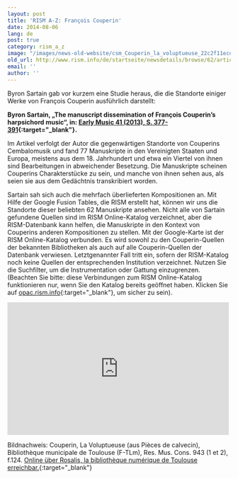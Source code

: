 ```yaml
---
layout: post
title: 'RISM A-Z: François Couperin'
date: 2014-08-06
lang: de
post: true
category: rism_a_z
image: "/images/news-old-website/csm_Couperin_la_voluptueuse_22c2f11ecd.jpg"
old_url: http://www.rism.info/de/startseite/newsdetails/browse/62/article/64/rism-a-z-francois-couperin.html
email: ''
author: ''
---
```



Byron Sartain gab vor kurzem eine Studie heraus, die die Standorte einiger Werke von François Couperin ausführlich darstellt:

**Byron Sartain, „The manuscript dissemination of François Couperin’s harpsichord music“, in: [Early Music 41 (2013), S. 377-391](http://em.oxfordjournals.org/content/41/3.toc){:target="_blank"}.**

Im Artikel verfolgt der Autor die gegenwärtigen Standorte von Couperins Cembalomusik und fand 77 Manuskripte in den Vereinigten Staaten und Europa, meistens aus dem 18. Jahrhundert und etwa ein Viertel von ihnen sind Bearbeitungen in abweichender Besetzung. Die Manuskripte scheinen Couperins Charakterstücke zu sein, und manche von ihnen sehen aus, als seien sie aus dem Gedächtnis transkribiert worden.

Sartain sah sich auch die mehrfach überlieferten Kompositionen an. Mit Hilfe der Google Fusion Tables, die RISM erstellt hat, können wir uns die Standorte dieser beliebten 62 Manuskripte ansehen. Nicht alle von Sartain gefundene Quellen sind im RISM Online-Katalog verzeichnet, aber die RISM-Datenbank kann helfen, die Manuskripte in den Kontext von Couperins anderen Kompositionen zu stellen. Mit der Google-Karte ist der RISM Online-Katalog verbunden. Es wird sowohl zu den Couperin-Quellen der bekannten Bibliotheken als auch auf alle Couperin-Quellen der Datenbank verwiesen. Letztgenannter Fall tritt ein, sofern der RISM-Katalog noch keine Quellen der entsprechenden Institution verzeichnet. Nutzen Sie die Suchfilter, um die Instrumentation oder Gattung einzugrenzen. (Beachten Sie bitte: diese Verbindungen zum RISM Online-Katalog funktionieren nur, wenn Sie den Katalog bereits geöffnet haben. Klicken Sie auf [opac.rism.info](http://opac.rism.info/){:target="_blank"}, um sicher zu sein).



<iframe width="500" height="300" scrolling="no" frameborder="no" src="https://www.google.com/fusiontables/embedviz?q=select+col0+from+1LJaPa_YqDSSDzrsIriPvKNKNVKV9cETPVpYI3P_0&amp;viz=MAP&amp;h=false&amp;lat=49.91817071907786&amp;lng=8.697899640050991&amp;t=1&amp;z=6&amp;l=col0&amp;y=2&amp;tmplt=2&amp;hml=ONE_COL_LAT_LNG"></iframe>

Bildnachweis: Couperin, La Voluptueuse (aus Pièces de calvecin), Bibliothèque municipale de Toulouse (F-TLm), Res. Mus. Cons. 943 (1 et 2), f.124. [Online über Rosalis, la bibliothèque numérique de Toulouse erreichbar.](http://numerique.bibliotheque.toulouse.fr/ark:/74899/B315556101_RMCONS0943){:target="_blank"}
